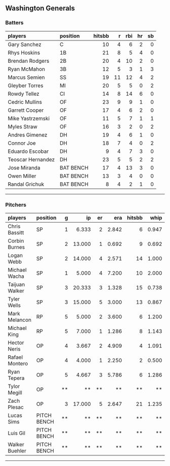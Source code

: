 ## Washington Generals

### Batters

 
|players           |position  | hitsbb|  r| rbi| hr| sb| 
|:-----------------|:---------|------:|--:|---:|--:|--:| 
|Gary Sanchez      |C         |     10|  4|   6|  2|  0| 
|Rhys Hoskins      |1B        |     21|  8|   5|  4|  0| 
|Brendan Rodgers   |2B        |     20|  4|  10|  2|  0| 
|Ryan McMahon      |3B        |     12|  5|   3|  1|  3| 
|Marcus Semien     |SS        |     19| 11|  12|  4|  2| 
|Gleyber Torres    |MI        |     20|  5|   5|  0|  2| 
|Rowdy Tellez      |CI        |     14|  8|  14|  6|  0| 
|Cedric Mullins    |OF        |     23|  9|   9|  1|  0| 
|Garrett Cooper    |OF        |     17|  4|   6|  2|  0| 
|Mike Yastrzemski  |OF        |     11|  5|   7|  1|  1| 
|Myles Straw       |OF        |     16|  3|   2|  0|  2| 
|Andres Gimenez    |DH        |     19|  4|   6|  1|  0| 
|Connor Joe        |DH        |     18|  7|   4|  0|  2| 
|Eduardo Escobar   |DH        |      9|  4|   7|  3|  0| 
|Teoscar Hernandez |DH        |     23|  5|   5|  2|  2| 
|Jose Miranda      |BAT BENCH |     17|  4|  13|  3|  0| 
|Owen Miller       |BAT BENCH |     13|  3|   4|  0|  0| 
|Randal Grichuk    |BAT BENCH |      8|  4|   2|  1|  0| 


* * *

### Pitchers

 
|players        |position    |  g|     ip| er|   era| hitsbb|  whip| so|  w| sv| 
|:--------------|:-----------|--:|------:|--:|-----:|------:|-----:|--:|--:|--:| 
|Chris Bassitt  |SP          |  1|  6.333|  2| 2.842|      6| 0.947|  3|  0|  0| 
|Corbin Burnes  |SP          |  2| 13.000|  1| 0.692|      9| 0.692| 15|  1|  0| 
|Logan Webb     |SP          |  2| 14.000|  4| 2.571|     14| 1.000|  7|  0|  0| 
|Michael Wacha  |SP          |  1|  5.000|  4| 7.200|     10| 2.000|  2|  0|  0| 
|Taijuan Walker |SP          |  3| 20.333|  3| 1.328|     15| 0.738| 19|  1|  0| 
|Tyler Wells    |SP          |  3| 15.000|  5| 3.000|     13| 0.867| 13|  2|  0| 
|Mark Melancon  |RP          |  5|  5.000|  2| 3.600|      6| 1.200|  7|  1|  0| 
|Michael King   |RP          |  5|  7.000|  1| 1.286|      8| 1.143|  9|  1|  0| 
|Hector Neris   |OP          |  4|  3.667|  2| 4.909|      4| 1.091|  3|  0|  0| 
|Rafael Montero |OP          |  4|  4.000|  1| 2.250|      2| 0.500|  8|  0|  1| 
|Ryan Tepera    |OP          |  5|  4.667|  3| 5.786|      6| 1.286|  3|  0|  0| 
|Tylor Megill   |OP          | **|     **| **|    **|     **|    **| **| **| **| 
|Zach Plesac    |OP          |  3| 17.000|  5| 2.647|     21| 1.235| 15|  0|  0| 
|Lucas Sims     |PITCH BENCH | **|     **| **|    **|     **|    **| **| **| **| 
|Luis Gil       |PITCH BENCH | **|     **| **|    **|     **|    **| **| **| **| 
|Walker Buehler |PITCH BENCH | **|     **| **|    **|     **|    **| **| **| **| 


* * *


